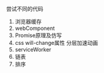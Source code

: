 <!--
 * @Descripttion: 
 * @Author: ganbowen
 * @Date: 2020-01-05 20:24:29
 * @LastEditors  : ganbowen
 * @LastEditTime : 2020-01-05 20:27:14
 -->
尝试不同的代码
1. 浏览器缓存
2. webComponent
3. Promise原理及仿写
4. css will-change属性 分层加速动画
5. serviceWorker
6. 链表
7. 排序